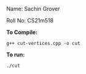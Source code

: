 Name: Sachin Grover 

Roll No: CS21m518

**To Compile:**

`g++ cut-vertices.cpp -o cut`

**To run:**

`./cut`
